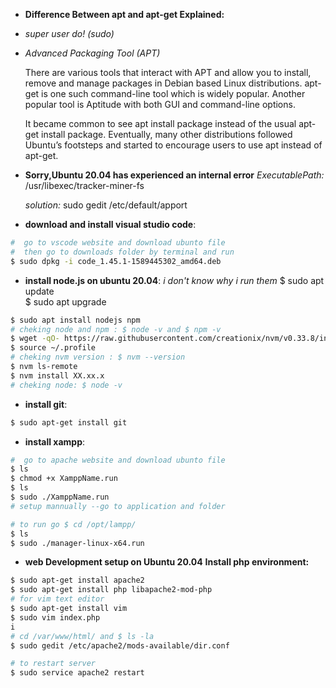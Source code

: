 
* **Difference Between apt and apt-get Explained:**
- *super user do! (sudo)*
- *Advanced Packaging Tool (APT)*

    There are various tools that interact with APT and allow you to install, remove and manage packages in Debian based Linux distributions. apt-get is one such command-line tool which is widely popular. Another popular tool is Aptitude with both GUI and command-line options.


    It became common to see apt install package instead of the usual apt-get install package. Eventually, many other distributions followed Ubuntu’s footsteps and started to encourage users to use apt instead of apt-get.

* **Sorry,Ubuntu 20.04 has experienced an internal error**
    *ExecutablePath:* 
    /usr/libexec/tracker-miner-fs 
    
    *solution:* 
    sudo gedit /etc/default/apport




* **download and install visual studio code**:
``` sh
#  go to vscode website and download ubunto file
#  then go to downloads folder by terminal and run
$ sudo dpkg -i code_1.45.1-1589445302_amd64.deb
```
* **install node.js on ubuntu 20.04**:
*i don't know why i run them*
$ sudo apt update <br>
$ sudo apt upgrade <br>

```sh
$ sudo apt install nodejs npm
# cheking node and npm : $ node -v and $ npm -v
$ wget -qO- https://raw.githubusercontent.com/creationix/nvm/v0.33.8/install.sh | bash
$ source ~/.profile 
# cheking nvm version : $ nvm --version
$ nvm ls-remote 
$ nvm install XX.xx.x
# cheking node: $ node -v
```
* **install git**:
```sh
$ sudo apt-get install git
```

* **install xampp**:
```sh
#  go to apache website and download ubunto file
$ ls
$ chmod +x XamppName.run
$ ls
$ sudo ./XamppName.run
# setup mannually --go to application and folder

# to run go $ cd /opt/lampp/
$ ls
$ sudo ./manager-linux-x64.run
```

* **web Development setup on Ubuntu 20.04** 
 **Install php environment:**
```sh
$ sudo apt-get install apache2
$ sudo apt-get install php libapache2-mod-php
# for vim text editor
$ sudo apt-get install vim
$ sudo vim index.php
i
# cd /var/www/html/ and $ ls -la
$ sudo gedit /etc/apache2/mods-available/dir.conf

# to restart server
$ sudo service apache2 restart

```
